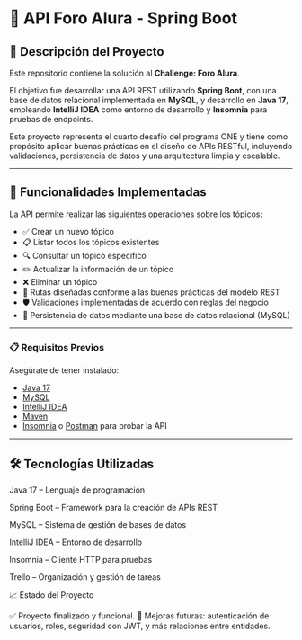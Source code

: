 # 🧠 API Foro Alura - Spring Boot

## 📌 Descripción del Proyecto

Este repositorio contiene la solución al **Challenge: Foro Alura**.

El objetivo fue desarrollar una API REST utilizando **Spring Boot**, con una base de datos relacional implementada en **MySQL**, y desarrollo en **Java 17**, empleando **IntelliJ IDEA** como entorno de desarrollo y **Insomnia** para pruebas de endpoints.

Este proyecto representa el cuarto desafío del programa ONE y tiene como propósito aplicar buenas prácticas en el diseño de APIs RESTful, incluyendo validaciones, persistencia de datos y una arquitectura limpia y escalable.

---


## 🔨 Funcionalidades Implementadas

La API permite realizar las siguientes operaciones sobre los tópicos:

- ✅ Crear un nuevo tópico  
- 📋 Listar todos los tópicos existentes  
- 🔍 Consultar un tópico específico  
- ✏️ Actualizar la información de un tópico  
- ❌ Eliminar un tópico  
- 🔁 Rutas diseñadas conforme a las buenas prácticas del modelo REST  
- 🛡️ Validaciones implementadas de acuerdo con reglas del negocio  
- 💾 Persistencia de datos mediante una base de datos relacional (MySQL)

---



### 📋 Requisitos Previos

Asegúrate de tener instalado:

- [Java 17](https://www.oracle.com/java/technologies/javase/jdk17-archive-downloads.html)
- [MySQL](https://www.mysql.com/downloads/)
- [IntelliJ IDEA](https://www.jetbrains.com/es-es/idea/download/)
- [Maven](https://maven.apache.org/install.html)
- [Insomnia](https://insomnia.rest/) o [Postman](https://www.postman.com/) para probar la API

---




## 🛠️ Tecnologías Utilizadas

Java 17 – Lenguaje de programación

Spring Boot – Framework para la creación de APIs REST

MySQL – Sistema de gestión de bases de datos

IntelliJ IDEA – Entorno de desarrollo

Insomnia – Cliente HTTP para pruebas

Trello – Organización y gestión de tareas

📈 Estado del Proyecto

✅ Proyecto finalizado y funcional.
🔄 Mejoras futuras: autenticación de usuarios, roles, seguridad con JWT, y más relaciones entre entidades.
